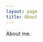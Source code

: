 ```yaml
---
layout: page
title: About
---
```


About me.

<!-- <ul class="posts">
  <li>
	  weibo:
    <a href="http://weibo.com/beautifularea/" rel="external nofollow" target="_blank" class="muted">@beautifularea</a>
  </li>
</ul> -->


